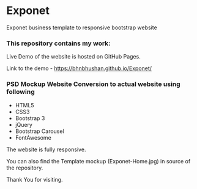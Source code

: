 # Exponet
Exponet business template to responsive bootstrap website

### This repository contains my work: 
Live Demo of the website is hosted on GitHub Pages. 

Link to the demo - https://bhnbhushan.github.io/Exponet/
### PSD Mockup Website Conversion to actual website using following 
- HTML5
- CSS3
- Bootstrap 3
- jQuery
- Bootstrap Carousel
- FontAwesome

The website is fully responsive.



You can also find the Template mockup (Exponet-Home.jpg) in source of the repository.

Thank You for visiting.


